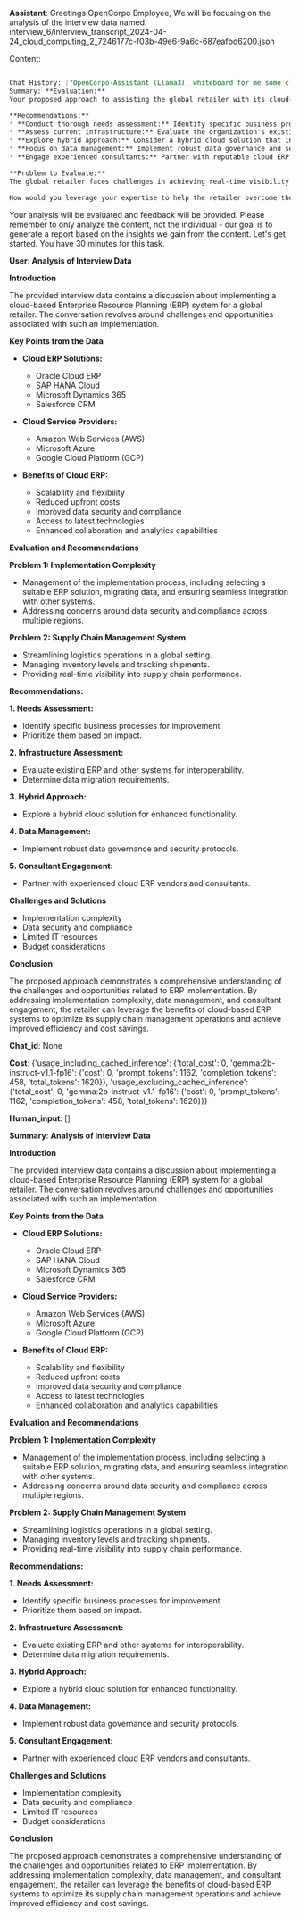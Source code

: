 **Assistant**: Greetings OpenCorpo Employee, We will be focusing on the analysis of the interview data named: interview_6/interview_transcript_2024-04-24_cloud_computing_2_7246177c-f03b-49e6-9a6c-687eafbd6200.json 


 Content: 

 ```md

 Chat History: ["OpenCorpo-Assistant (Llama3), whiteboard for me some cloud computing. Propose a solution for enterprise resource planning. I will evaluate your answers and give my feedback, then propose a problem to you. You will answer and I will evaluate. Let's now begin. You have 30 minutes.", '**Solution for Enterprise Resource Planning (ERP) using Cloud Computing:**\n\n**1. Cloud ERP Solutions:**\n\n* Oracle Cloud ERP\n* SAP HANA Cloud\n* Microsoft Dynamics 365\n* Salesforce CRM\n\n**2. Cloud Service Providers:**\n\n* Amazon Web Services (AWS)\n* Microsoft Azure\n* Google Cloud Platform (GCP)\n\n**3. Benefits of Cloud ERP:**\n\n* Scalability and flexibility\n* Reduced upfront costs\n* Improved data security and compliance\n* Access to latest technologies\n* Enhanced collaboration and analytics capabilities\n\n**Problem to Evaluate:**\n\n* How can a large enterprise implement a cloud-based ERP system that meets the specific needs of different business units while minimizing costs and ensuring data integrity?', "I'd like to provide an evaluation of your solution and then propose another problem.\n\n**Evaluation:**\nYour solution provides a good overview of popular Cloud ERP solutions, service providers, and benefits. You've highlighted key advantages of cloud-based ERPs, such as scalability, reduced costs, improved security, access to latest technologies, and enhanced collaboration and analytics capabilities.\n\nHowever, I would suggest adding more detail on how the implementation process would be managed, including the steps involved in selecting a suitable Cloud ERP solution, migrating existing data, and ensuring seamless integration with other business systems. Additionally, you could provide examples of companies that have successfully implemented cloud-based ERPs to illustrate the feasibility of your approach.\n\n**Problem to Evaluate:**\nA global retailer is looking to implement a cloud-based supply chain management system to streamline its logistics operations. The company has multiple warehouses and distribution centers around the world, and it needs a solution that can integrate with its existing ERP system, manage inventory levels, track shipments, and provide real-time visibility into supply chain operations.\n\nThe company's IT team is concerned about the complexity of implementing such a system, especially considering the need to ensure data security and compliance across multiple regions. How would you approach this project, and what specific cloud-based solutions and service providers would you recommend?", "**Evaluation:**\nYour proposed approach to assisting the global retailer with its cloud-based supply chain management system is comprehensive and addresses the key concerns related to implementation complexity and data security.\n\n**Recommendations:**\n* **Conduct thorough needs assessment:** Identify specific business processes that need improvement and prioritize them accordingly.\n* **Assess current infrastructure:** Evaluate the organization's existing ERP and other systems to determine interoperability and data migration requirements.\n* **Explore hybrid approach:** Consider a hybrid cloud solution that integrates on-premises ERP systems with cloud-based functionalities.\n* **Focus on data management:** Implement robust data governance and security protocols to protect sensitive information.\n* **Engage experienced consultants:** Partner with reputable cloud ERP vendors and consultants who have experience in global deployments.\n\n**Problem to Evaluate:**\nThe global retailer faces challenges in achieving real-time visibility into its entire supply chain, optimizing inventory levels, and reducing transportation costs. The company has limited IT resources and is concerned about the implementation timeline and budget.\n\nHow would you leverage your expertise to help the retailer overcome these challenges and implement a successful cloud-based supply chain management system?"] 
 Summary: **Evaluation:**
Your proposed approach to assisting the global retailer with its cloud-based supply chain management system is comprehensive and addresses the key concerns related to implementation complexity and data security.

**Recommendations:**
* **Conduct thorough needs assessment:** Identify specific business processes that need improvement and prioritize them accordingly.
* **Assess current infrastructure:** Evaluate the organization's existing ERP and other systems to determine interoperability and data migration requirements.
* **Explore hybrid approach:** Consider a hybrid cloud solution that integrates on-premises ERP systems with cloud-based functionalities.
* **Focus on data management:** Implement robust data governance and security protocols to protect sensitive information.
* **Engage experienced consultants:** Partner with reputable cloud ERP vendors and consultants who have experience in global deployments.

**Problem to Evaluate:**
The global retailer faces challenges in achieving real-time visibility into its entire supply chain, optimizing inventory levels, and reducing transportation costs. The company has limited IT resources and is concerned about the implementation timeline and budget.

How would you leverage your expertise to help the retailer overcome these challenges and implement a successful cloud-based supply chain management system? 
``` 


 Your analysis will be evaluated and feedback will be provided. Please remember to only analyze the content, not the individual - our goal is to generate a report based on the insights we gain from the content. Let's get started. You have 30 minutes for this task.

**User**: **Analysis of Interview Data**

**Introduction**

The provided interview data contains a discussion about implementing a cloud-based Enterprise Resource Planning (ERP) system for a global retailer. The conversation revolves around challenges and opportunities associated with such an implementation.

**Key Points from the Data**

* **Cloud ERP Solutions:**
    - Oracle Cloud ERP
    - SAP HANA Cloud
    - Microsoft Dynamics 365
    - Salesforce CRM


* **Cloud Service Providers:**
    - Amazon Web Services (AWS)
    - Microsoft Azure
    - Google Cloud Platform (GCP)


* **Benefits of Cloud ERP:**
    - Scalability and flexibility
    - Reduced upfront costs
    - Improved data security and compliance
    - Access to latest technologies
    - Enhanced collaboration and analytics capabilities


**Evaluation and Recommendations**

**Problem 1: Implementation Complexity**

* Management of the implementation process, including selecting a suitable ERP solution, migrating data, and ensuring seamless integration with other systems.
* Addressing concerns around data security and compliance across multiple regions.


**Problem 2: Supply Chain Management System**

* Streamlining logistics operations in a global setting.
* Managing inventory levels and tracking shipments.
* Providing real-time visibility into supply chain performance.

**Recommendations:**

**1. Needs Assessment:**
* Identify specific business processes for improvement.
* Prioritize them based on impact.

**2. Infrastructure Assessment:**
* Evaluate existing ERP and other systems for interoperability.
* Determine data migration requirements.

**3. Hybrid Approach:**
* Explore a hybrid cloud solution for enhanced functionality.

**4. Data Management:**
* Implement robust data governance and security protocols.

**5. Consultant Engagement:**
* Partner with experienced cloud ERP vendors and consultants.

**Challenges and Solutions**

* Implementation complexity
* Data security and compliance
* Limited IT resources
* Budget considerations

**Conclusion**

The proposed approach demonstrates a comprehensive understanding of the challenges and opportunities related to ERP implementation. By addressing implementation complexity, data management, and consultant engagement, the retailer can leverage the benefits of cloud-based ERP systems to optimize its supply chain management operations and achieve improved efficiency and cost savings.

**Chat_id**: None

**Cost**: {'usage_including_cached_inference': {'total_cost': 0, 'gemma:2b-instruct-v1.1-fp16': {'cost': 0, 'prompt_tokens': 1162, 'completion_tokens': 458, 'total_tokens': 1620}}, 'usage_excluding_cached_inference': {'total_cost': 0, 'gemma:2b-instruct-v1.1-fp16': {'cost': 0, 'prompt_tokens': 1162, 'completion_tokens': 458, 'total_tokens': 1620}}}

**Human_input**: []

**Summary**: **Analysis of Interview Data**

**Introduction**

The provided interview data contains a discussion about implementing a cloud-based Enterprise Resource Planning (ERP) system for a global retailer. The conversation revolves around challenges and opportunities associated with such an implementation.

**Key Points from the Data**

* **Cloud ERP Solutions:**
    - Oracle Cloud ERP
    - SAP HANA Cloud
    - Microsoft Dynamics 365
    - Salesforce CRM


* **Cloud Service Providers:**
    - Amazon Web Services (AWS)
    - Microsoft Azure
    - Google Cloud Platform (GCP)


* **Benefits of Cloud ERP:**
    - Scalability and flexibility
    - Reduced upfront costs
    - Improved data security and compliance
    - Access to latest technologies
    - Enhanced collaboration and analytics capabilities


**Evaluation and Recommendations**

**Problem 1: Implementation Complexity**

* Management of the implementation process, including selecting a suitable ERP solution, migrating data, and ensuring seamless integration with other systems.
* Addressing concerns around data security and compliance across multiple regions.


**Problem 2: Supply Chain Management System**

* Streamlining logistics operations in a global setting.
* Managing inventory levels and tracking shipments.
* Providing real-time visibility into supply chain performance.

**Recommendations:**

**1. Needs Assessment:**
* Identify specific business processes for improvement.
* Prioritize them based on impact.

**2. Infrastructure Assessment:**
* Evaluate existing ERP and other systems for interoperability.
* Determine data migration requirements.

**3. Hybrid Approach:**
* Explore a hybrid cloud solution for enhanced functionality.

**4. Data Management:**
* Implement robust data governance and security protocols.

**5. Consultant Engagement:**
* Partner with experienced cloud ERP vendors and consultants.

**Challenges and Solutions**

* Implementation complexity
* Data security and compliance
* Limited IT resources
* Budget considerations

**Conclusion**

The proposed approach demonstrates a comprehensive understanding of the challenges and opportunities related to ERP implementation. By addressing implementation complexity, data management, and consultant engagement, the retailer can leverage the benefits of cloud-based ERP systems to optimize its supply chain management operations and achieve improved efficiency and cost savings.

